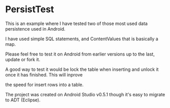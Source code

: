 PersistTest
===========

This is an example where I have tested two of those most used data persistence used in Android.

I have used simple SQL statements, and ContentValues that is basically a map.

Please feel free to test it on Android from earlier versions up to the last, update or fork it.

A good way to test it would be lock the table when inserting and unlock it once it has finished. This will inprove

the speed for insert rows into a table.

The project was created on Android Studio v0.5.1 though it's easy to migrate to ADT (Eclipse).




